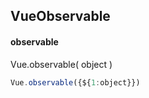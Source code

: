 ## VueObservable
#### observable
Vue.observable( object )
```javascript
Vue.observable({${1:object}})
```